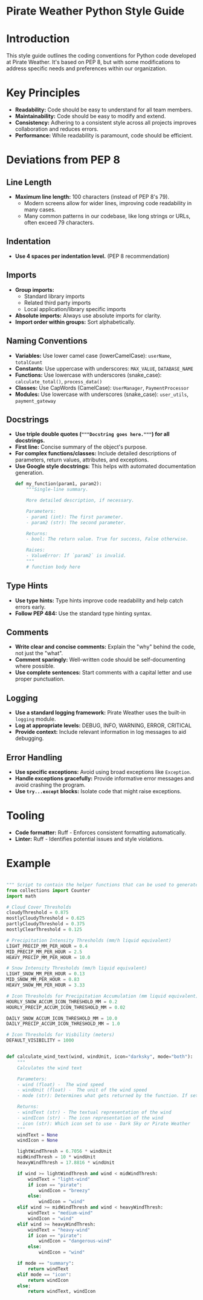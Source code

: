 # Pirate Weather Python Style Guide

# Introduction
This style guide outlines the coding conventions for Python code developed at Pirate Weather.
It's based on PEP 8, but with some modifications to address specific needs and
preferences within our organization.

# Key Principles
* **Readability:** Code should be easy to understand for all team members.
* **Maintainability:** Code should be easy to modify and extend.
* **Consistency:** Adhering to a consistent style across all projects improves
  collaboration and reduces errors.
* **Performance:** While readability is paramount, code should be efficient.

# Deviations from PEP 8

## Line Length
* **Maximum line length:** 100 characters (instead of PEP 8's 79).
    * Modern screens allow for wider lines, improving code readability in many cases.
    * Many common patterns in our codebase, like long strings or URLs, often exceed 79 characters.

## Indentation
* **Use 4 spaces per indentation level.** (PEP 8 recommendation)

## Imports
* **Group imports:**
    * Standard library imports
    * Related third party imports
    * Local application/library specific imports
* **Absolute imports:** Always use absolute imports for clarity.
* **Import order within groups:**  Sort alphabetically.

## Naming Conventions

* **Variables:** Use lower camel case (lowerCamelCase): `userName`, `totalCount`
* **Constants:**  Use uppercase with underscores: `MAX_VALUE`, `DATABASE_NAME`
* **Functions:** Use lowercase with underscores (snake_case): `calculate_total()`, `process_data()`
* **Classes:** Use CapWords (CamelCase): `UserManager`, `PaymentProcessor`
* **Modules:** Use lowercase with underscores (snake_case): `user_utils`, `payment_gateway`

## Docstrings
* **Use triple double quotes (`"""Docstring goes here."""`) for all docstrings.**
* **First line:** Concise summary of the object's purpose.
* **For complex functions/classes:** Include detailed descriptions of parameters, return values,
  attributes, and exceptions.
* **Use Google style docstrings:** This helps with automated documentation generation.
    ```python
    def my_function(param1, param2):
        """Single-line summary.

        More detailed description, if necessary.

        Parameters:
        - param1 (int): The first parameter.
        - param2 (str): The second parameter.

        Returns:
        - bool: The return value. True for success, False otherwise.

        Raises:
        - ValueError: If `param2` is invalid.
        """
        # function body here
    ```

## Type Hints
* **Use type hints:**  Type hints improve code readability and help catch errors early.
* **Follow PEP 484:**  Use the standard type hinting syntax.

## Comments
* **Write clear and concise comments:** Explain the "why" behind the code, not just the "what".
* **Comment sparingly:** Well-written code should be self-documenting where possible.
* **Use complete sentences:** Start comments with a capital letter and use proper punctuation.

## Logging
* **Use a standard logging framework:**  Pirate Weather uses the built-in `logging` module.
* **Log at appropriate levels:** DEBUG, INFO, WARNING, ERROR, CRITICAL
* **Provide context:** Include relevant information in log messages to aid debugging.

## Error Handling
* **Use specific exceptions:** Avoid using broad exceptions like `Exception`.
* **Handle exceptions gracefully:** Provide informative error messages and avoid crashing the program.
* **Use `try...except` blocks:**  Isolate code that might raise exceptions.

# Tooling
* **Code formatter:**  Ruff - Enforces consistent formatting automatically.
* **Linter:**  Ruff - Identifies potential issues and style violations.

# Example
```python

""" Script to contain the helper functions that can be used to generate the text summary of the forecast data for Pirate Weather """
from collections import Counter
import math

# Cloud Cover Thresholds 
cloudyThreshold = 0.875
mostlyCloudyThreshold = 0.625
partlyCloudyThreshold = 0.375
mostlyClearThreshold = 0.125

# Precipitation Intensity Thresholds (mm/h liquid equivalent)
LIGHT_PRECIP_MM_PER_HOUR = 0.4
MID_PRECIP_MM_PER_HOUR = 2.5
HEAVY_PRECIP_MM_PER_HOUR = 10.0

# Snow Intensity Thresholds (mm/h liquid equivalent)
LIGHT_SNOW_MM_PER_HOUR = 0.13
MID_SNOW_MM_PER_HOUR = 0.83
HEAVY_SNOW_MM_PER_HOUR = 3.33

# Icon Thresholds for Precipitation Accumulation (mm liquid equivalent)
HOURLY_SNOW_ACCUM_ICON_THRESHOLD_MM = 0.2
HOURLY_PRECIP_ACCUM_ICON_THRESHOLD_MM = 0.02

DAILY_SNOW_ACCUM_ICON_THRESHOLD_MM = 10.0
DAILY_PRECIP_ACCUM_ICON_THRESHOLD_MM = 1.0

# Icon Thresholds for Visbility (meters)
DEFAULT_VISIBILITY = 1000


def calculate_wind_text(wind, windUnit, icon="darksky", mode="both"):
    """
    Calculates the wind text

    Parameters:
    - wind (float) -  The wind speed
    - windUnit (float) -  The unit of the wind speed
    - mode (str): Determines what gets returned by the function. If set to both the summary and icon for the wind will be returned, if just icon then only the icon is returned and if summary then only the summary is returned.

    Returns:
    - windText (str) - The textual representation of the wind
    - windIcon (str) - The icon representation of the wind
    - icon (str): Which icon set to use - Dark Sky or Pirate Weather
    """
    windText = None
    windIcon = None

    lightWindThresh = 6.7056 * windUnit
    midWindThresh = 10 * windUnit
    heavyWindThresh = 17.8816 * windUnit

    if wind >= lightWindThresh and wind < midWindThresh:
        windText = "light-wind"
        if icon == "pirate":
            windIcon = "breezy"
        else:
            windIcon = "wind"
    elif wind >= midWindThresh and wind < heavyWindThresh:
        windText = "medium-wind"
        windIcon = "wind"
    elif wind >= heavyWindThresh:
        windText = "heavy-wind"
        if icon == "pirate":
            windIcon = "dangerous-wind"
        else:
            windIcon = "wind"

    if mode == "summary":
        return windText
    elif mode == "icon":
        return windIcon
    else:
        return windText, windIcon

